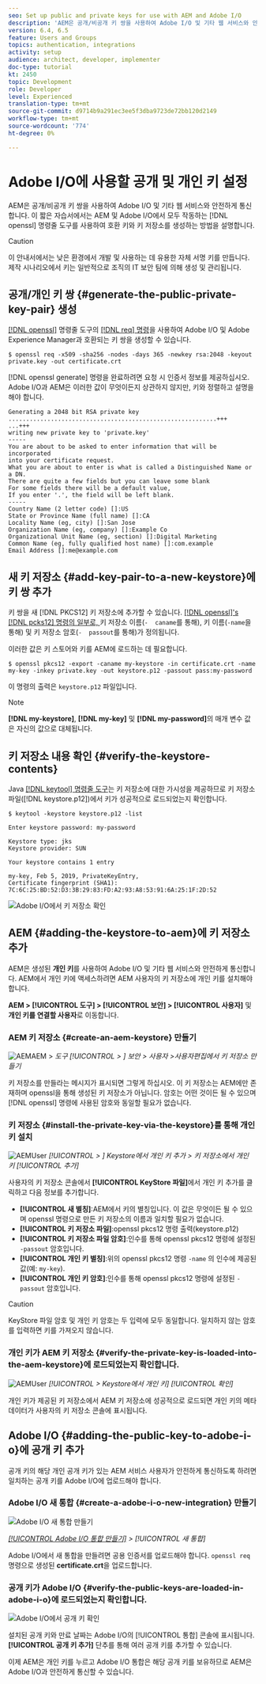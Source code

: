 ```yaml
---
seo: Set up public and private keys for use with AEM and Adobe I/O
description: 'AEM은 공개/비공개 키 쌍을 사용하여 Adobe I/O 및 기타 웹 서비스와 안전하게 통신합니다. 이 짧은 자습서에서는 AEM 및 Adobe I/O에서 모두 작동하는 openssl 명령줄 도구를 사용하여 호환 키와 키 키스토어를 생성하는 방법을 설명합니다. '
version: 6.4, 6.5
feature: Users and Groups
topics: authentication, integrations
activity: setup
audience: architect, developer, implementer
doc-type: tutorial
kt: 2450
topic: Development
role: Developer
level: Experienced
translation-type: tm+mt
source-git-commit: d9714b9a291ec3ee5f3dba9723de72bb120d2149
workflow-type: tm+mt
source-wordcount: '774'
ht-degree: 0%

---
```



# Adobe I/O에 사용할 공개 및 개인 키 설정

AEM은 공개/비공개 키 쌍을 사용하여 Adobe I/O 및 기타 웹 서비스와 안전하게 통신합니다. 이 짧은 자습서에서는 AEM 및 Adobe I/O에서 모두 작동하는 [!DNL openssl] 명령줄 도구를 사용하여 호환 키와 키 저장소를 생성하는 방법을 설명합니다.

>[!CAUTION]
>
>이 안내서에서는 낮은 환경에서 개발 및 사용하는 데 유용한 자체 서명 키를 만듭니다. 제작 시나리오에서 키는 일반적으로 조직의 IT 보안 팀에 의해 생성 및 관리됩니다.

## 공개/개인 키 쌍 {#generate-the-public-private-key-pair} 생성

[[!DNL openssl]](https://www.openssl.org/docs/man1.0.2/man1/openssl.html) 명령줄 도구의 [[!DNL req] 명령](https://www.openssl.org/docs/man1.0.2/man1/req.html)을 사용하여 Adobe I/O 및 Adobe Experience Manager과 호환되는 키 쌍을 생성할 수 있습니다.

```shell
$ openssl req -x509 -sha256 -nodes -days 365 -newkey rsa:2048 -keyout private.key -out certificate.crt
```

[!DNL openssl generate] 명령을 완료하려면 요청 시 인증서 정보를 제공하십시오. Adobe I/O과 AEM은 이러한 값이 무엇이든지 상관하지 않지만, 키와 정렬하고 설명을 해야 합니다.

```
Generating a 2048 bit RSA private key
...........................................................+++
...+++
writing new private key to 'private.key'
-----
You are about to be asked to enter information that will be incorporated
into your certificate request.
What you are about to enter is what is called a Distinguished Name or a DN.
There are quite a few fields but you can leave some blank
For some fields there will be a default value,
If you enter '.', the field will be left blank.
-----
Country Name (2 letter code) []:US
State or Province Name (full name) []:CA
Locality Name (eg, city) []:San Jose
Organization Name (eg, company) []:Example Co
Organizational Unit Name (eg, section) []:Digital Marketing
Common Name (eg, fully qualified host name) []:com.example
Email Address []:me@example.com
```

## 새 키 저장소 {#add-key-pair-to-a-new-keystore}에 키 쌍 추가

키 쌍을 새 [!DNL PKCS12] 키 저장소에 추가할 수 있습니다. [[!DNL openssl]'s [!DNL pcks12] 명령의 일부로, ](https://www.openssl.org/docs/man1.0.2/man1/pkcs12.html) 키 저장소 이름(`-  caname`를 통해), 키 이름(`-name`을 통해) 및 키 저장소 암호(`-  passout`를 통해)가 정의됩니다.

이러한 값은 키 스토어와 키를 AEM에 로드하는 데 필요합니다.

```shell
$ openssl pkcs12 -export -caname my-keystore -in certificate.crt -name my-key -inkey private.key -out keystore.p12 -passout pass:my-password
```

이 명령의 출력은 `keystore.p12` 파일입니다.

>[!NOTE]
>
>**[!DNL my-keystore]**, **[!DNL my-key]** 및 **[!DNL my-password]**&#x200B;의 매개 변수 값은 자신의 값으로 대체됩니다.

## 키 저장소 내용 확인 {#verify-the-keystore-contents}

Java [[!DNL keytool] 명령줄 도구](https://docs.oracle.com/middleware/1213/wls/SECMG/keytool-summary-appx.htm#SECMG818)는 키 저장소에 대한 가시성을 제공하므로 키 저장소 파일([!DNL keystore.p12])에서 키가 성공적으로 로드되었는지 확인합니다.

```shell
$ keytool -keystore keystore.p12 -list

Enter keystore password: my-password

Keystore type: jks
Keystore provider: SUN

Your keystore contains 1 entry

my-key, Feb 5, 2019, PrivateKeyEntry,
Certificate fingerprint (SHA1): 7C:6C:25:BD:52:D3:3B:29:83:FD:A2:93:A8:53:91:6A:25:1F:2D:52
```

![Adobe I/O에서 키 저장소 확인](assets/set-up-public-private-keys-for-use-with-aem-and-adobe-io/adobe-io--public-keys.png)

## AEM {#adding-the-keystore-to-aem}에 키 저장소 추가

AEM은 생성된 **개인 키**&#x200B;를 사용하여 Adobe I/O 및 기타 웹 서비스와 안전하게 통신합니다. AEM에서 개인 키에 액세스하려면 AEM 사용자의 키 저장소에 개인 키를 설치해야 합니다.

**AEM > [!UICONTROL 도구] > [!UICONTROL 보안] > [!UICONTROL 사용자]** 및 **개인 키를 연결할 사용자**&#x200B;로 이동합니다.

### AEM 키 저장소 {#create-an-aem-keystore} 만들기

![AEMAEM > ](assets/set-up-public-private-keys-for-use-with-aem-and-adobe-io/aem--create-keystore.png)
*도구  [!UICONTROL > ] 보안  > 사용자   >사용자편집에서 키 저장소 만들기*

키 저장소를 만들라는 메시지가 표시되면 그렇게 하십시오. 이 키 저장소는 AEM에만 존재하며 openssl을 통해 생성된 키 저장소가 아닙니다. 암호는 어떤 것이든 될 수 있으며 [!DNL openssl] 명령에 사용된 암호와 동일할 필요가 없습니다.

### 키 저장소 {#install-the-private-key-via-the-keystore}를 통해 개인 키 설치

![AEMUser](assets/set-up-public-private-keys-for-use-with-aem-and-adobe-io/aem--add-private-key.png)
*[!UICONTROL > ] Keystore에서 개인 키 추가  > 키 저장소에서 개인 키  [!UICONTROL 추가]*

사용자의 키 저장소 콘솔에서 **[!UICONTROL KeyStore 파일]**&#x200B;에서 개인 키 추가를 클릭하고 다음 정보를 추가합니다.

* **[!UICONTROL 새 별칭]**:AEM에서 키의 별칭입니다. 이 값은 무엇이든 될 수 있으며 openssl 명령으로 만든 키 저장소의 이름과 일치할 필요가 없습니다.
* **[!UICONTROL 키 저장소 파일]**:openssl pkcs12 명령 출력(keystore.p12)
* **[!UICONTROL 키 저장소 파일 암호]**:인수를 통해 openssl pkcs12 명령에 설정된  `-passout` 암호입니다.
* **[!UICONTROL 개인 키 별칭]**:위의 openssl pkcs12 명령 `-name` 의 인수에 제공된 값(예: `my-key`).
* **[!UICONTROL 개인 키 암호]**:인수를 통해 openssl pkcs12 명령에 설정된  `-passout` 암호입니다.

>[!CAUTION]
>
>KeyStore 파일 암호 및 개인 키 암호는 두 입력에 모두 동일합니다. 일치하지 않는 암호를 입력하면 키를 가져오지 않습니다.

### 개인 키가 AEM 키 저장소 {#verify-the-private-key-is-loaded-into-the-aem-keystore}에 로드되었는지 확인합니다.

![AEMUser ](assets/set-up-public-private-keys-for-use-with-aem-and-adobe-io/aem--keystore.png)
*[!UICONTROL > Keystore에서 개인 키]   [!UICONTROL 확인]*

개인 키가 제공된 키 저장소에서 AEM 키 저장소에 성공적으로 로드되면 개인 키의 메타데이터가 사용자의 키 저장소 콘솔에 표시됩니다.

## Adobe I/O {#adding-the-public-key-to-adobe-i-o}에 공개 키 추가

공개 키의 해당 개인 공개 키가 있는 AEM 서비스 사용자가 안전하게 통신하도록 하려면 일치하는 공개 키를 Adobe I/O에 업로드해야 합니다.

### Adobe I/O 새 통합 {#create-a-adobe-i-o-new-integration} 만들기

![Adobe I/O 새 통합 만들기](assets/set-up-public-private-keys-for-use-with-aem-and-adobe-io/adobe-io--create-new-integration.png)

*[[!UICONTROL Adobe I/O 통합 만들기]](https://console.adobe.io/) >  [!UICONTROL 새 통합]*

Adobe I/O에서 새 통합을 만들려면 공용 인증서를 업로드해야 합니다. `openssl req` 명령으로 생성된 **certificate.crt**&#x200B;을 업로드합니다.

### 공개 키가 Adobe I/O {#verify-the-public-keys-are-loaded-in-adobe-i-o}에 로드되었는지 확인합니다.

![Adobe I/O에서 공개 키 확인](assets/set-up-public-private-keys-for-use-with-aem-and-adobe-io/adobe-io--public-keys.png)

설치된 공개 키와 만료 날짜는 Adobe I/O의 [!UICONTROL 통합] 콘솔에 표시됩니다.**[!UICONTROL 공개 키 추가]** 단추를 통해 여러 공개 키를 추가할 수 있습니다.

이제 AEM은 개인 키를 누르고 Adobe I/O 통합은 해당 공개 키를 보유하므로 AEM은 Adobe I/O과 안전하게 통신할 수 있습니다.
